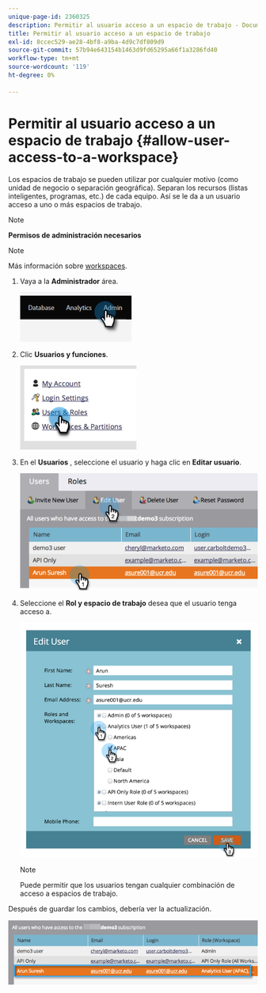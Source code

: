 ```yaml
---
unique-page-id: 2360325
description: Permitir al usuario acceso a un espacio de trabajo - Documentos de Marketo - Documentación del producto
title: Permitir al usuario acceso a un espacio de trabajo
exl-id: 8ccec529-ae28-4bf8-a9ba-4d9c7df809d9
source-git-commit: 57b94e643154b1463d9fd65295a66f1a3286fd40
workflow-type: tm+mt
source-wordcount: '119'
ht-degree: 0%

---
```


# Permitir al usuario acceso a un espacio de trabajo {#allow-user-access-to-a-workspace}

Los espacios de trabajo se pueden utilizar por cualquier motivo (como unidad de negocio o separación geográfica). Separan los recursos (listas inteligentes, programas, etc.) de cada equipo. Así se le da a un usuario acceso a uno o más espacios de trabajo.

>[!NOTE]
>
>**Permisos de administración necesarios**

>[!NOTE]
>
>Más información sobre [workspaces](/help/marketo/product-docs/administration/workspaces-and-person-partitions/understanding-workspaces-and-person-partitions.md).

1. Vaya a la **Administrador** área.

   ![](assets/allow-user-access-to-a-workspace-1.png)

1. Clic **Usuarios y funciones**.

   ![](assets/allow-user-access-to-a-workspace-2.png)

1. En el **Usuarios** , seleccione el usuario y haga clic en **Editar usuario**.

   ![](assets/allow-user-access-to-a-workspace-3.png)

1. Seleccione el **Rol y espacio de trabajo** desea que el usuario tenga acceso a.

   ![](assets/allow-user-access-to-a-workspace-4.png)

   >[!NOTE]
   >
   >Puede permitir que los usuarios tengan cualquier combinación de acceso a espacios de trabajo.

Después de guardar los cambios, debería ver la actualización.

![](assets/allow-user-access-to-a-workspace-5.png)

